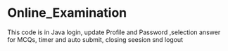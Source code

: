 # Online_Examination
This code is in Java login, update Profile and Password ,selection answer for MCQs, timer and auto submit, closing seesion snd logout
